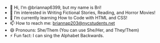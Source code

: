- 👋 Hi, I’m @briannap6399, but my name is Bri!
- 👀 I’m interested in Writing Fictional Stories, Reading, and Horror Movies!
- 🌱 I’m currently learning How to Code with HTML and CSS!
- 📫 How to reach me: briannap203@nycstudents.net
- 😄 Pronouns: She/Them (You can use She/Her, and They/Them)
- ⚡ Fun fact: I can sing the Alphabet Backwards.

<!---
briannap6399/briannap6399 is a ✨ special ✨ repository because its `README.md` (this file) appears on your GitHub profile.
You can click the Preview link to take a look at your changes.
--->
